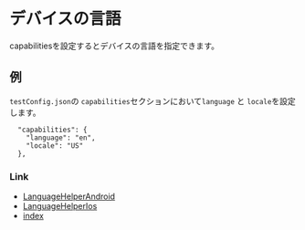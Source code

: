 # デバイスの言語

capabilitiesを設定するとデバイスの言語を指定できます。

## 例

`testConfig.json`の `capabilities`セクションにおいて`language` と `locale`を設定します。

```
  "capabilities": {
    "language": "en",
    "locale": "US"
  },
```

### Link

- [LanguageHelperAndroid](../../basic/behavior/language_helper/language_helper_android_ja.md)
- [LanguageHelperIos](../../basic/behavior/language_helper/language_helper_ios_ja.md)
- [index](../../index_ja.md)

